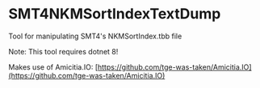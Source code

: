 # SMT4NKMSortIndexTextDump
 Tool for manipulating SMT4's NKMSortIndex.tbb file  
 
Note: This tool requires dotnet 8!
  
Makes use of Amicitia.IO: [https://github.com/tge-was-taken/Amicitia.IO](https://github.com/tge-was-taken/Amicitia.IO)  
